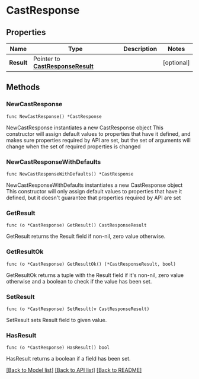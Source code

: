 # CastResponse

## Properties

Name | Type | Description | Notes
------------ | ------------- | ------------- | -------------
**Result** | Pointer to [**CastResponseResult**](CastResponseResult.md) |  | [optional] 

## Methods

### NewCastResponse

`func NewCastResponse() *CastResponse`

NewCastResponse instantiates a new CastResponse object
This constructor will assign default values to properties that have it defined,
and makes sure properties required by API are set, but the set of arguments
will change when the set of required properties is changed

### NewCastResponseWithDefaults

`func NewCastResponseWithDefaults() *CastResponse`

NewCastResponseWithDefaults instantiates a new CastResponse object
This constructor will only assign default values to properties that have it defined,
but it doesn't guarantee that properties required by API are set

### GetResult

`func (o *CastResponse) GetResult() CastResponseResult`

GetResult returns the Result field if non-nil, zero value otherwise.

### GetResultOk

`func (o *CastResponse) GetResultOk() (*CastResponseResult, bool)`

GetResultOk returns a tuple with the Result field if it's non-nil, zero value otherwise
and a boolean to check if the value has been set.

### SetResult

`func (o *CastResponse) SetResult(v CastResponseResult)`

SetResult sets Result field to given value.

### HasResult

`func (o *CastResponse) HasResult() bool`

HasResult returns a boolean if a field has been set.


[[Back to Model list]](../README.md#documentation-for-models) [[Back to API list]](../README.md#documentation-for-api-endpoints) [[Back to README]](../README.md)


